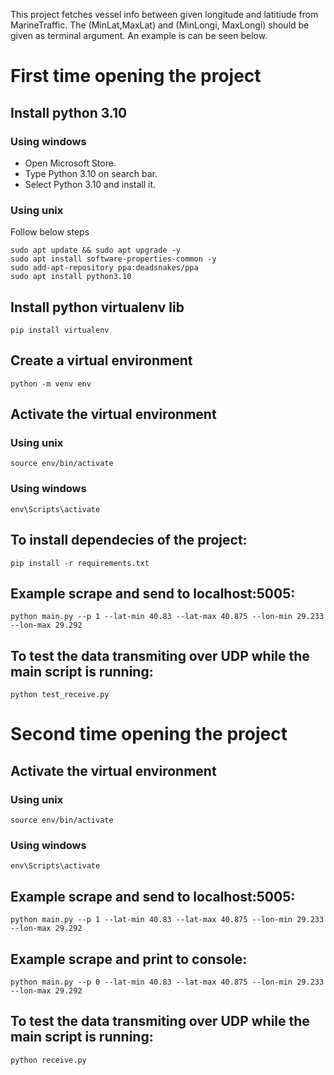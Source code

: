 This project fetches vessel info between given longitude and latitiude from MarineTraffic. The (MinLat,MaxLat) and (MinLongi, MaxLongi) should be given as terminal argument. An example is can be seen below.
# First time opening the project

## Install python 3.10
### Using windows
* Open Microsoft Store.
* Type Python 3.10 on search bar.
* Select Python 3.10 and install it.
### Using unix
Follow below steps
```
sudo apt update && sudo apt upgrade -y
sudo apt install software-properties-common -y
sudo add-apt-repository ppa:deadsnakes/ppa
sudo apt install python3.10
```

## Install python virtualenv lib
```pip install virtualenv```
## Create a virtual environment
```python -m venv env```
## Activate the virtual environment
### Using unix
```source env/bin/activate ```
### Using windows 
```env\Scripts\activate ```
## To install dependecies of the project: 
```pip install -r requirements.txt```
## Example scrape and send to localhost:5005:
```python main.py --p 1 --lat-min 40.83 --lat-max 40.875 --lon-min 29.233 --lon-max 29.292```
## To test the data transmiting over UDP while the main script is running:
```python test_receive.py```

# Second time opening the project
## Activate the virtual environment
### Using unix
```source env/bin/activate ```
### Using windows 
```env\Scripts\activate ```
## Example scrape and send to localhost:5005:
```python main.py --p 1 --lat-min 40.83 --lat-max 40.875 --lon-min 29.233 --lon-max 29.292```
## Example scrape and print to console:
```python main.py --p 0 --lat-min 40.83 --lat-max 40.875 --lon-min 29.233 --lon-max 29.292```
## To test the data transmiting over UDP while the main script is running:
```python receive.py```
